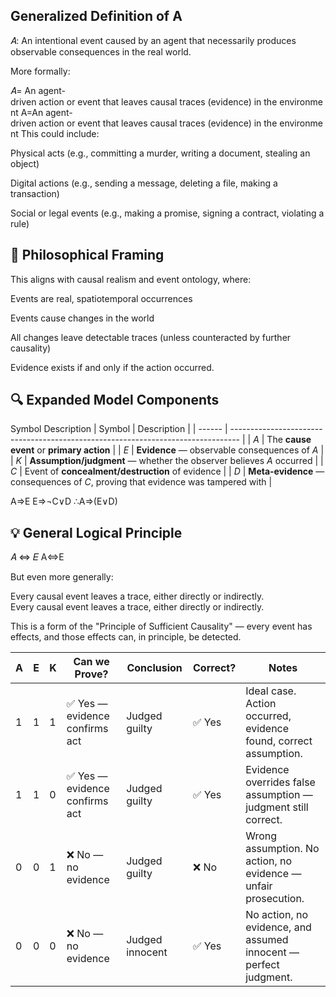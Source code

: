 ## Generalized Definition of A

𝐴: An intentional event caused by an agent that necessarily produces observable consequences in the real world.

More formally:

𝐴= An agent-driven action or event that leaves causal traces (evidence) in the environment
A=An agent-driven action or event that leaves causal traces (evidence) in the environment
This could include:

Physical acts (e.g., committing a murder, writing a document, stealing an object)

Digital actions (e.g., sending a message, deleting a file, making a transaction)

Social or legal events (e.g., making a promise, signing a contract, violating a rule)

## 🧠 Philosophical Framing
This aligns with causal realism and event ontology, where:

Events are real, spatiotemporal occurrences

Events cause changes in the world

All changes leave detectable traces (unless counteracted by further causality)

Evidence exists if and only if the action occurred.

## 🔍 Expanded Model Components
Symbol	Description
| Symbol | Description                                                                      |
| ------ | -------------------------------------------------------------------------------- |
| $A$    | The **cause event** or **primary action**                                        |
| $E$    | **Evidence** — observable consequences of $A$                                    |
| $K$    | **Assumption/judgment** — whether the observer believes $A$ occurred             |
| $C$    | Event of **concealment/destruction** of evidence                                 |
| $D$    | **Meta-evidence** — consequences of $C$, proving that evidence was tampered with |

A⇒E
E⇒¬C∨D
∴A⇒(E∨D)


## 💡 General Logical Principle

𝐴
⇔
𝐸
A⇔E
​
 
But even more generally:

Every causal event leaves a trace, either directly or indirectly.
Every causal event leaves a trace, either directly or indirectly.
​
 
This is a form of the "Principle of Sufficient Causality" — every event has effects, and those effects can, in principle, be detected.



| A | E | K | Can we Prove?                 | Conclusion      | Correct? | Notes                                                            |
| - | - | - | ----------------------------- | --------------- | -------- | ---------------------------------------------------------------- |
| 1 | 1 | 1 | ✅ Yes — evidence confirms act | Judged guilty   | ✅ Yes    | Ideal case. Action occurred, evidence found, correct assumption. |
| 1 | 1 | 0 | ✅ Yes — evidence confirms act | Judged guilty   | ✅ Yes    | Evidence overrides false assumption — judgment still correct.    |
| 0 | 0 | 1 | ❌ No — no evidence            | Judged guilty   | ❌ No     | Wrong assumption. No action, no evidence — unfair prosecution.   |
| 0 | 0 | 0 | ❌ No — no evidence            | Judged innocent | ✅ Yes    | No action, no evidence, and assumed innocent — perfect judgment. |
